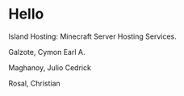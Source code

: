 # Hello

Island Hosting: Minecraft Server Hosting Services.

Galzote, Cymon Earl A.

Maghanoy, Julio Cedrick

Rosal, Christian